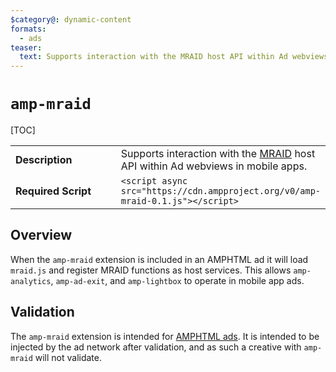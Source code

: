 ```yaml
---
$category@: dynamic-content
formats:
  - ads
teaser:
  text: Supports interaction with the MRAID host API within Ad webviews in mobile apps
---
```

<!--
Copyright 2018 The AMP HTML Authors. All Rights Reserved.

Licensed under the Apache License, Version 2.0 (the "License");
you may not use this file except in compliance with the License.
You may obtain a copy of the License at

      http://www.apache.org/licenses/LICENSE-2.0

Unless required by applicable law or agreed to in writing, software
distributed under the License is distributed on an "AS-IS" BASIS,
WITHOUT WARRANTIES OR CONDITIONS OF ANY KIND, either express or implied.
See the License for the specific language governing permissions and
limitations under the License.
-->

# <a name="amp-mraid"></a> `amp-mraid`

[TOC]

<table>
  <tr>
    <td width="40%"><strong>Description</strong></td>
    <td>Supports interaction with the <a href="https://www.iab.com/guidelines/mobile-rich-media-ad-interface-definitions-mraid/">MRAID</a> host API within Ad webviews in mobile apps.</td>
  </tr>
  <tr>
    <td><strong>Required Script</strong></td>
    <td><code>&lt;script async src="https://cdn.ampproject.org/v0/amp-mraid-0.1.js">&lt;/script></code></td>
  </tr>
</table>

## Overview

When the `amp-mraid` extension is included in an AMPHTML ad it will load
`mraid.js` and register MRAID functions as host services.  This allows
`amp-analytics`, `amp-ad-exit`, and `amp-lightbox` to operate in mobile app ads.

## Validation
The `amp-mraid` extension is intended for [AMPHTML
ads](https://www.ampproject.org/docs/ads/amphtml_ads).  It is intended to be
injected by the ad network after validation, and as such a creative with
`amp-mraid` will not validate.
